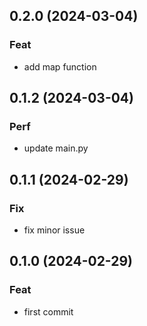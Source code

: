 ## 0.2.0 (2024-03-04)

### Feat

- add map function

## 0.1.2 (2024-03-04)

### Perf

- update main.py

## 0.1.1 (2024-02-29)

### Fix

- fix minor issue

## 0.1.0 (2024-02-29)

### Feat

- first commit
